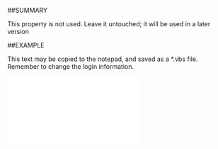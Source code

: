 

##SUMMARY

This property is not used. Leave it untouched; it will be used in a later version


##EXAMPLE

This text may be copied to the notepad, and saved as a *.vbs file. Remember to change the login information.

![](../../Examples/vbs/SOEmail.[CommonProperties].vbs.txt)





